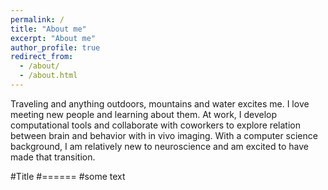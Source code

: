 ```yaml
---
permalink: /
title: "About me"
excerpt: "About me"
author_profile: true
redirect_from: 
  - /about/
  - /about.html
---
```


Traveling and anything outdoors, mountains and water excites me. I love meeting new people and learning about them. At work, I develop computational tools and collaborate with coworkers to explore relation between brain and behavior with in vivo imaging. With a computer science background, I am relatively new to neuroscience and am excited to have made that transition.

#Title
#======
#some text
